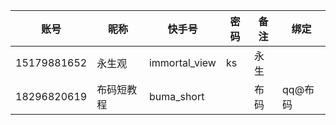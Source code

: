 | 账号 | 昵称 | 快手号 | 密码 | 备注 | 绑定 |
| --- | --- | --- | --- | --- | --- |
| 15179881652 | 永生观 | immortal_view | ks | 永生 |  |
| 18296820619 | 布码短教程 | buma_short |  | 布码 | qq@布码 |